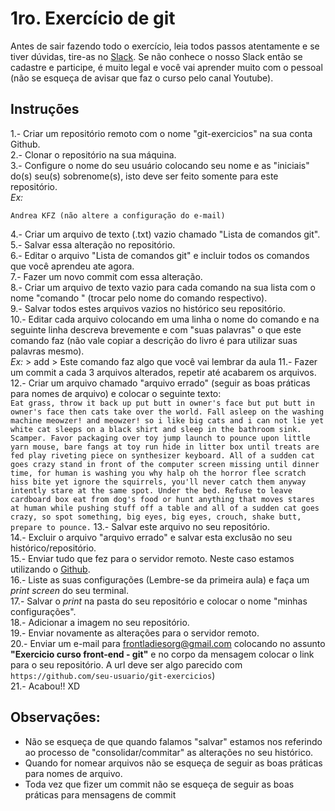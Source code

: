 # 1ro. Exercício de git
Antes de sair fazendo todo o exercício, leia todos passos atentamente e se tiver dúvidas, tire-as  no [Slack](https://github.com/abc-dev/slack). Se não conhece o nosso Slack então se cadastre e participe, é muito legal e você vai aprender muito com o pessoal (não se esqueça de avisar que faz o curso pelo canal Youtube).  

## Instruções
1.- Criar um repositório remoto com o nome "git-exercicios" na sua conta Github.  
2.- Clonar o repositório na sua máquina.  
3.- Configure o nome do seu usuário colocando seu nome e as "iniciais" do(s) seu(s) sobrenome(s), isto deve ser feito somente para este repositório.  
  *Ex:*   
  ```
  Andrea KFZ (não altere a configuração do e-mail) 
  ```
4.- Criar um arquivo de texto (.txt) vazio chamado "Lista de comandos git".  
5.- Salvar essa alteração no repositório.  
6.- Editar o arquivo "Lista de comandos git" e incluir todos os comandos que você aprendeu ate agora.  
7.- Fazer um novo commit com essa alteração.  
8.- Criar um arquivo de texto vazio para cada comando na sua lista com o nome "comando <nome do comando>" (trocar <nome do comando> pelo nome do comando respectivo).  
9.- Salvar todos estes arquivos vazios no histórico seu repositório.  
10.- Editar cada arquivo colocando em uma linha o nome do comando e na seguinte linha descreva brevemente e com "suas palavras" o que este comando faz (não vale copiar a descrição do livro é para utilizar suas palavras mesmo).  
    *Ex:*
    > add
    > Este comando faz algo que você vai lembrar da aula
11.- Fazer um commit a cada 3 arquivos alterados, repetir até acabarem os arquivos.  
12.- Criar um arquivo chamado "arquivo errado" (seguir as boas práticas para nomes de arquivo) e colocar o seguinte texto:  
    ```
    Eat grass, throw it back up put butt in owner's face but put butt in owner's face then cats take over the world. Fall asleep on the washing machine meowzer! and meowzer! so i like big cats and i can not lie yet white cat sleeps on a black shirt and sleep in the bathroom sink. Scamper. Favor packaging over toy jump launch to pounce upon little yarn mouse, bare fangs at toy run hide in litter box until treats are fed play riveting piece on synthesizer keyboard. All of a sudden cat goes crazy stand in front of the computer screen missing until dinner time, for human is washing you why halp oh the horror flee scratch hiss bite yet ignore the squirrels, you'll never catch them anyway intently stare at the same spot. Under the bed. Refuse to leave cardboard box eat from dog's food or hunt anything that moves stares at human while pushing stuff off a table and all of a sudden cat goes crazy, so spot something, big eyes, big eyes, crouch, shake butt, prepare to pounce.
    ```
13.- Salvar este arquivo no seu repositório.  
14.- Excluir o arquivo "arquivo errado" e salvar esta exclusão no seu histórico/repositório.  
15.- Enviar tudo que fez para o servidor remoto. Neste caso estamos utilizando o [Github](https://github.com/).  
16.- Liste as suas configurações (Lembre-se da primeira aula) e faça um *print screen* do seu terminal.  
17.- Salvar o *print* na pasta do seu repositório e colocar o nome "minhas configurações".  
18.- Adicionar a imagem no seu repositório.  
19.- Enviar novamente as alterações para o servidor remoto.  
20.- Enviar um e-mail para frontladiesorg@gmail.com colocando no assunto **"Exercicio curso front-end - git"** e no corpo da mensagem colocar o link para o seu repositório. A url deve ser algo parecido com `https://github.com/seu-usuario/git-exercicios`)  
21.- Acabou!! XD  

## Observações:
- Não se esqueça de que quando falamos "salvar" estamos nos referindo ao processo de "consolidar/commitar" as alterações no seu histórico.
- Quando for nomear arquivos não se esqueça de seguir as boas práticas para nomes de arquivo.
- Toda vez que fizer um commit não se esqueça de seguir as boas práticas para mensagens de commit
